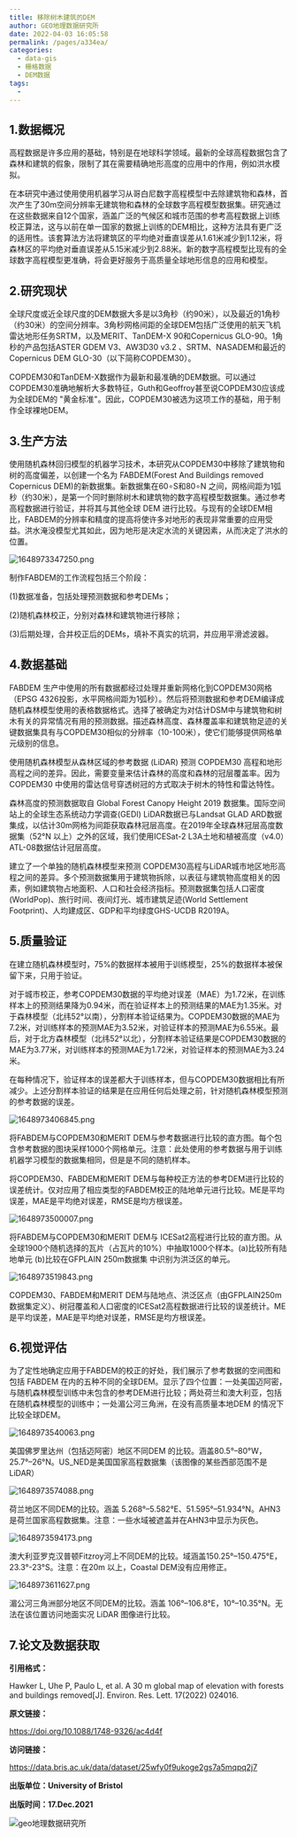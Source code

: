 ```yaml
---
title: 移除树木建筑的DEM
author: GEO地理数据研究所
date: 2022-04-03 16:05:58
permalink: /pages/a334ea/
categories:
  - data-gis
  - 栅格数据
  - DEM数据
tags:
  - 
---
```


## **1.数据概况**

高程数据是许多应用的基础，特别是在地球科学领域。最新的全球高程数据包含了森林和建筑的假象，限制了其在需要精确地形高度的应用中的作用，例如洪水模拟。

在本研究中通过使用使用机器学习从哥白尼数字高程模型中去除建筑物和森林，首次产生了30m空间分辨率无建筑物和森林的全球数字高程模型数据集。研究通过在这些数据来自12个国家，涵盖广泛的气候区和城市范围的参考高程数据上训练校正算法，这与以前在单一国家的数据上训练的DEM相比，这种方法具有更广泛的适用性。该套算法方法将建筑区的平均绝对垂直误差从1.61米减少到1.12米，将森林区的平均绝对垂直误差从5.15米减少到2.88米。新的数字高程模型比现有的全球数字高程模型更准确，将会更好服务于高质量全球地形信息的应用和模型。

## **2.研究现状**

全球尺度或近全球尺度的DEM数据大多是以3角秒（约90米），以及最近的1角秒（约30米）的空间分辨率。3角秒网格间距的全球DEM包括广泛使用的航天飞机雷达地形任务SRTM，以及MERIT、TanDEM-X 90和Copernicus GLO-90。1角秒的产品包括ASTER GDEM V3、AW3D30 v3.2 、SRTM、NASADEM和最近的Copernicus DEM GLO-30（以下简称COPDEM30）。

COPDEM30和TanDEM-X数据作为最新和最准确的DEM数据。可以通过COPDEM30准确地解析大多数特征，Guth和Geoffroy甚至说COPDEM30应该成为全球DEM的 "黄金标准"。因此，COPDEM30被选为这项工作的基础，用于制作全球裸地DEM。

## **3.生产方法**

使用随机森林回归模型的机器学习技术，本研究从COPDEM30中移除了建筑物和树的高度偏差，以创建一个名为 FABDEM(Forest And Buildings removed Copernicus DEM)的新数据集。新数据集在60∘S和80∘N 之间，网格间距为1弧秒（约30米），是第一个同时删除树木和建筑物的数字高程模型数据集。通过参考高程数据进行验证，并将其与其他全球 DEM 进行比较。与现有的全球DEM相比，FABDEM的分辨率和精度的提高将使许多对地形的表现非常重要的应用受益。洪水淹没模型尤其如此，因为地形是决定水流的关键因素，从而决定了洪水的位置。

![1648973347250.png](http://pics.landcover100.com/pics///624956256e574.png)

制作FABDEM的工作流程包括三个阶段：

(1)数据准备，包括处理预测数据和参考DEMs；

(2)随机森林校正，分别对森林和建筑物进行移除；

(3)后期处理，合并校正后的DEMs，填补不真实的坑洞，并应用平滑滤波器。

## **4.数据基础**

FABDEM 生产中使用的所有数据都经过处理并重新网格化到COPDEM30网格（EPSG 4326投影，水平网格间距为1弧秒）。然后将预测数据和参考DEM编译成随机森林模型使用的表格数据格式。选择了被确定为对估计DSM中与建筑物和树木有关的异常情况有用的预测数据。描述森林高度、森林覆盖率和建筑物足迹的关键数据集具有与COPDEM30相似的分辨率（10-100米），使它们能够提供网格单元级别的信息。

使用随机森林模型从森林区域的参考数据 (LiDAR) 预测 COPDEM30 高程和地形高程之间的差异。因此，需要变量来估计森林的高度和森林的冠层覆盖率。因为 COPDEM30 中使用的雷达信号穿透树冠的方式取决于树木的特性和雷达特性。

森林高度的预测数据取自 Global Forest Canopy Height 2019 数据集。国际空间站上的全球生态系统动力学调查(GEDI) LiDAR数据已与Landsat GLAD ARD数据集成，以估计30m网格为间距获取森林冠层高度。在2019年全球森林冠层高度数据集（52°N 以上）之外的区域，我们使用ICESat-2 L3A土地和植被高度（v4.0）ATL-08数据估计冠层高度。

建立了一个单独的随机森林模型来预测 COPDEM30高程与LiDAR城市地区地形高程之间的差异。多个预测数据集用于建筑物拆除，以表征与建筑物高度相关的因素，例如建筑物占地面积、人口和社会经济指标。预测数据集包括人口密度 (WorldPop)、旅行时间、夜间灯光、城市建筑足迹(World Settlement Footprint)、人均建成区、GDP和平均绿度GHS-UCDB R2019A。



## **5.质量验证**

在建立随机森林模型时，75%的数据样本被用于训练模型，25%的数据样本被保留下来，只用于验证。

对于城市校正，参考COPDEM30数据的平均绝对误差（MAE）为1.72米，在训练样本上的预测结果降为0.94米，而在验证样本上的预测结果的MAE为1.35米。对于森林模型（北纬52°以南），分割样本验证结果为。COPDEM30数据的MAE为7.2米，对训练样本的预测MAE为3.52米，对验证样本的预测MAE为6.55米。最后，对于北方森林模型（北纬52°以北），分割样本验证结果是COPDEM30数据的MAE为3.77米，对训练样本的预测MAE为1.72米，对验证样本的预测MAE为3.24米。

在每种情况下，验证样本的误差都大于训练样本，但与COPDEM30数据相比有所减少。上述分割样本验证的结果是在应用任何后处理之前，针对随机森林模型预测的参考数据的误差。

![1648973406845.png](http://pics.landcover100.com/pics///6249566154d53.png)

将FABDEM与COPDEM30和MERIT DEM与参考数据进行比较的直方图。每个包含参考数据的图块采样1000个网格单元。注意：此处使用的参考数据与用于训练机器学习模型的数据集相同，但是是不同的随机样本。

将COPDEM30、FABDEM和MERIT DEM与每种校正方法的参考DEM进行比较的误差统计。仅对应用了相应类型的FABDEM校正的陆地单元进行比较。ME是平均误差，MAE是平均绝对误差，RMSE是均方根误差。

![1648973500007.png](http://pics.landcover100.com/pics///624956beac522.png)

将FABDEM与COPDEM30和MERIT DEM与 ICESat2高程进行比较的直方图。从全球1900个随机选择的瓦片（占瓦片的10%）中抽取1000个样本。(a)比较所有陆地单元 (b)比较在GFPLAIN 250m数据集 中识别为洪泛区的单元。

![1648973519843.png](http://pics.landcover100.com/pics///624956d5a08b8.png)

COPDEM30、FABDEM和MERIT DEM与陆地点、洪泛区点（由GFPLAIN250m数据集定义）、树冠覆盖和人口密度的ICESat2高程数据进行比较的误差统计。ME是平均误差，MAE是平均绝对误差，RMSE是均方根误差。

## **6.视觉评估**

为了定性地确定应用于FABDEM的校正的好处，我们展示了参考数据的空间图和包括 FABDEM 在内的五种不同的全球DEM。显示了四个位置：一处美国迈阿密，与随机森林模型训练中未包含的参考DEM进行比较；两处荷兰和澳大利亚，包括在随机森林模型的训练中；一处湄公河三角洲，在没有高质量本地DEM 的情况下比较全球DEM。

![1648973540063.png](http://pics.landcover100.com/pics///624956e6da62e.png)

美国佛罗里达州（包括迈阿密）地区不同DEM 的比较。涵盖80.5°–80°W，25.7°–26°N。US_NED是美国国家高程数据集（该图像的某些西部范围不是 LiDAR）

![1648973574088.png](http://pics.landcover100.com/pics///62495709ae943.png)

荷兰地区不同DEM的比较。涵盖 5.268°–5.582°E、51.595°–51.934°N。AHN3是荷兰国家高程数据集。注意：一些水域被遮盖并在AHN3中显示为灰色。

![1648973594173.png](http://pics.landcover100.com/pics///6249571d11a8e.png)

澳大利亚罗克汉普顿Fitzroy河上不同DEM的比较。域涵盖150.25°–150.475°E，23.3°-23°S。注意：在20m 以上，Coastal DEM没有应用修正。

![1648973611627.png](http://pics.landcover100.com/pics///6249572e88db3.png)

湄公河三角洲部分地区不同DEM的比较。涵盖 106°–106.8°E，10°–10.35°N。无法在该位置访问地面实况 LiDAR 图像进行比较。



## **7.论文及数据获取**

**引用格式：**

Hawker L, Uhe P, Paulo L, et al. A 30 m global map of elevation with forests and buildings removed[J]. Environ. Res. Lett. 17(2022) 024016. 

**原文链接：**

https://doi.org/10.1088/1748-9326/ac4d4f

**访问链接：**

https://data.bris.ac.uk/data/dataset/25wfy0f9ukoge2gs7a5mqpq2j7

**出版单位：University of Bristol**

**出版时间：17.Dec.2021**

![geo地理数据研究所](http://pics.landcover100.com/pics///624584e512ace.jpg)

